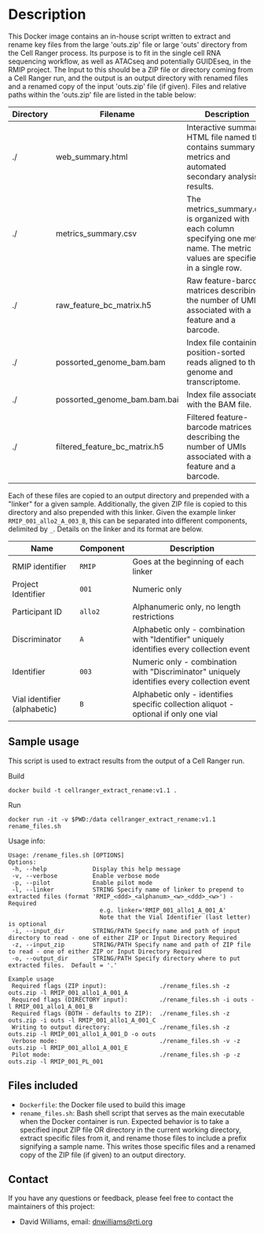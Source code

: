 # Description

This Docker image contains an in-house script written to extract and rename key files from the large 'outs.zip' file or large 'outs' directory from the Cell Ranger process.  Its purpose is to fit in the single cell RNA sequencing workflow, as well as ATACseq and potentially GUIDEseq, in the RMIP project.  The Input to this should be a ZIP file or directory coming from a Cell Ranger run, and the output is an output directory with renamed files and a renamed copy of the input 'outs.zip' file (if given).  Files and relative paths within the 'outs.zip' file are listed in the table below:

| Directory | Filename | Description | Link |
| -- | -- | -- | -- |
| ./ | web_summary.html | Interactive summary HTML file named that contains summary metrics and automated secondary analysis results. | https://www.10xgenomics.com/support/software/cell-ranger/analysis/outputs/cr-outputs-web-summary-count |
| ./ | metrics_summary.csv | The metrics_summary.csv is organized with each column specifying one metric name. The metric values are specified in a single row.  | https://www.10xgenomics.com/support/software/cell-ranger/analysis/outputs/cr-3p-outputs-metrics-count |
| ./ | raw_feature_bc_matrix.h5 | Raw feature-barcode matrices describing the number of UMIs associated with a feature and a barcode. | https://www.10xgenomics.com/support/software/cell-ranger/analysis/outputs/cr-outputs-h5-matrices |
| ./ | possorted_genome_bam.bam | Index file containing position-sorted reads aligned to the genome and transcriptome. | https://www.10xgenomics.com/support/software/cell-ranger/analysis/outputs/cr-outputs-bam |
| ./ | possorted_genome_bam.bam.bai | Index file associated with the BAM file. | https://www.10xgenomics.com/support/software/cell-ranger/analysis/outputs/cr-outputs-bam |
| ./ | filtered_feature_bc_matrix.h5 | Filtered feature-barcode matrices describing the number of UMIs associated with a feature and a barcode. | https://www.10xgenomics.com/support/software/cell-ranger/analysis/outputs/cr-outputs-h5-matrices |

Each of these files are copied to an output directory and prepended with a "linker" for a given sample.  Additionally, the given ZIP file is copied to this directory and also prepended with this linker.  Given the example linker `RMIP_001_allo2_A_003_B`, this can be separated into different components, delimited by `_`.  Details on the linker and its format are below.

| Name | Component | Description |
| -- | -- | -- |
|  RMIP identifier | `RMIP` | Goes at the beginning of each linker |
|  Project Identifier | `001` | Numeric only |
|  Participant ID | `allo2` | Alphanumeric only, no length restrictions |
|  Discriminator | `A` | Alphabetic only - combination with "Identifier" uniquely identifies every collection event |
|  Identifier | `003` | Numeric only - combination with "Discriminator" uniquely identifies every collection event |
|  Vial identifier (alphabetic) | `B` | Alphabetic only - identifies specific collection aliquot - optional if only one vial |

## Sample usage

This script is used to extract results from the output of a Cell Ranger run.

Build
```
docker build -t cellranger_extract_rename:v1.1 .
```

Run
```
docker run -it -v $PWD:/data cellranger_extract_rename:v1.1 rename_files.sh
```

Usage info:
```
Usage: /rename_files.sh [OPTIONS]
Options:
 -h, --help             Display this help message
 -v, --verbose          Enable verbose mode
 -p, --pilot            Enable pilot mode
 -l, --linker           STRING Specify name of linker to prepend to extracted files (format 'RMIP_<ddd>_<alphanum>_<w>_<ddd>_<w>') - Required
                          e.g. linker='RMIP_001_allo1_A_001_A'
                          Note that the Vial Identifier (last letter) is optional
 -i, --input_dir        STRING/PATH Specify name and path of input directory to read - one of either ZIP or Input Directory Required
 -z, --input_zip        STRING/PATH Specify name and path of ZIP file to read - one of either ZIP or Input Directory Required
 -o, --output_dir       STRING/PATH Specify directory where to put extracted files.  Default = '.'

Example usage
 Required flags (ZIP input):               ./rename_files.sh -z outs.zip -l RMIP_001_allo1_A_001_A
 Required flags (DIRECTORY input):         ./rename_files.sh -i outs -l RMIP_001_allo1_A_001_B
 Required flags (BOTH - defaults to ZIP):  ./rename_files.sh -z outs.zip -i outs -l RMIP_001_allo1_A_001_C
 Writing to output directory:              ./rename_files.sh -z outs.zip -l RMIP_001_allo1_A_001_D -o outs
 Verbose mode:                             ./rename_files.sh -v -z outs.zip -l RMIP_001_allo1_A_001_E
 Pilot mode:                               ./rename_files.sh -p -z outs.zip -l RMIP_001_PL_001
```

## Files included

- `Dockerfile`: the Docker file used to build this image
- `rename_files.sh`: Bash shell script that serves as the main executable when the Docker container is run.  Expected behavior is to take a specified input ZIP file OR directory in the current working directory, extract specific files from it, and rename those files to include a prefix signifying a sample name.  This writes those specific files and a renamed copy of the ZIP file (if given) to an output directory.

## Contact

If you have any questions or feedback, please feel free to contact the maintainers of this project:

- David Williams, email: dnwilliams@rti.org
